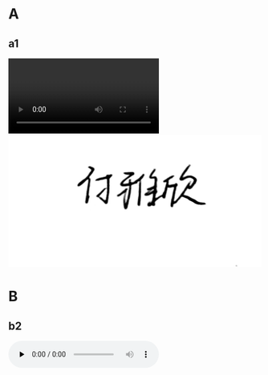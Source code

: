 # A
## a1
<video src="1.mp4"></video>
![](tt.jpg)
# B
## b2

​<audio id="audio" controls="" preload="none">
      <source id="mp3" src="2.mp3">
</audio>
